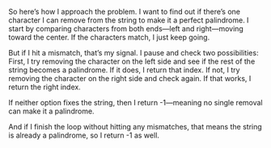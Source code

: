 So here’s how I approach the problem. I want to find out if there’s one character I can remove from the string to make it a perfect palindrome. I start by comparing characters from both ends—left and right—moving toward the center. If the characters match, I just keep going.

But if I hit a mismatch, that’s my signal. I pause and check two possibilities: First, I try removing the character on the left side and see if the rest of the string becomes a palindrome. If it does, I return that index. If not, I try removing the character on the right side and check again. If that works, I return the right index.

If neither option fixes the string, then I return -1—meaning no single removal can make it a palindrome.

And if I finish the loop without hitting any mismatches, that means the string is already a palindrome, so I return -1 as well.